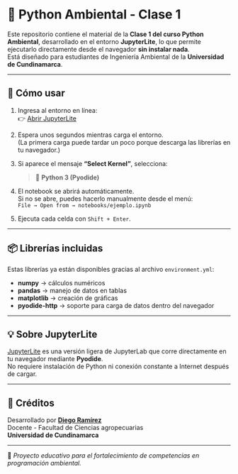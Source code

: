 # 🌱 Python Ambiental - Clase 1

Este repositorio contiene el material de la **Clase 1 del curso Python Ambiental**, desarrollado en el entorno **JupyterLite**, lo que permite ejecutarlo directamente desde el navegador **sin instalar nada**.  
Está diseñado para estudiantes de Ingeniería Ambiental de la **Universidad de Cundinamarca**.

---

## 🚀 Cómo usar

1. Ingresa al entorno en línea:  
   👉 [Abrir JupyterLite](https://diegoprograms.github.io/python_ambiental_clase1/)

2. Espera unos segundos mientras carga el entorno.  
   (La primera carga puede tardar un poco porque descarga las librerías en tu navegador.)

3. Si aparece el mensaje **“Select Kernel”**, selecciona:  
   > 🐍 **Python 3 (Pyodide)**

4. El notebook se abrirá automáticamente.  
   Si no se abre, puedes hacerlo manualmente desde el menú:  
   `File → Open from → notebooks/ejemplo.ipynb`

5. Ejecuta cada celda con `Shift + Enter`.

---

## 📦 Librerías incluidas
Estas librerías ya están disponibles gracias al archivo `environment.yml`:

- **numpy** → cálculos numéricos  
- **pandas** → manejo de datos en tablas  
- **matplotlib** → creación de gráficas  
- **pyodide-http** → soporte para carga de datos dentro del navegador

---

## 💡 Sobre JupyterLite
[JupyterLite](https://jupyterlite.readthedocs.io/en/latest/) es una versión ligera de JupyterLab que corre directamente en tu navegador mediante **Pyodide**.  
No requiere instalación de Python ni conexión constante a Internet después de cargar.

---

## 📘 Créditos

Desarrollado por **[Diego Ramírez](https://github.com/diegoprograms)**  
Docente - Facultad de Ciencias agropecuarias  
**Universidad de Cundinamarca**

---
🧭 *Proyecto educativo para el fortalecimiento de competencias en programación ambiental.*
